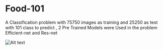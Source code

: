 # Food-101
A Classification problem with 75750 images as training and 25250 as test with 101 class to predict , 
2 Pre Trained Models were Used in the problem Efficient-net and Res-net

![Alt text](https://github.com/essamalaa1/Food-101/blob/main/1.png)
